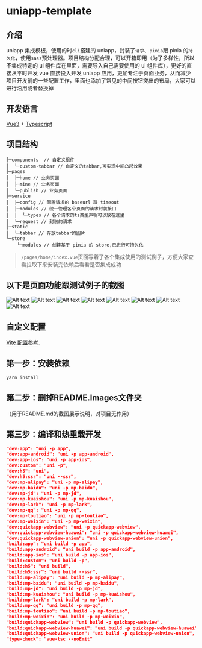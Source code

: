 # uniapp-template

## 介绍

uniapp 集成模板，使用的时`cli`搭建的 uniapp，封装了`请求`、`pinia`跟 pinia 的`持久化`，使用`sass`预处理器。项目结构分配合理，可以开箱即用（为了多样性，所以不集成特定的 ui 组件库在里面，需要导入自己需要使用的 ui 组件库），更好的直接从平时开发 vue 直接投入开发 uniapp 应用，更加专注于页面业务，从而减少项目开发前的一些配置工作，里面也添加了常见的中间按钮突出的布局，大家可以进行沿用或者替换掉

## 开发语言

[Vue3](https://cn.vuejs.org/) + [Typescript](https://www.typescriptlang.org/)

## 项目结构
```
├─components  // 自定义组件
│  └─custom-tabbar // 自定义的tabbar,可实现中间凸起效果
├─pages 
│  ├─home // 业务页面
│  ├─mine // 业务页面
│  └─publish // 业务页面
├─service
│  ├─config // 配置请求的 baseurl 跟 timeout
│  ├─modules // 统一管理各个页面的请求封装接口
│  │  └─types // 各个请求的ts类型声明可以放在这里
│  └─request // 封装的请求
├─static
│  └─tabbar // 存放tabbar的图片
└─store
    └─modules // 创建基于 pinia 的 store,已进行可持久化
```
> `/pages/home/index.vue`页面写着了各个集成使用的测试例子，方便大家查看拉取下来安装完依赖后看看是否集成成功

## 以下是页面功能跟测试例子的截图
![Alt text](./README.Images/73bf91127ae8c597d564c1e72a2bb8b.png)
![Alt text](./README.Images/960325ca61bccea86777e7d4d81c802.png)
![Alt text](./README.Images/e3040b8f6cc1a25cb2c33d26b4b8011.png)
![Alt text](./README.Images/de996c08cf8919e7976da583ea82fe0.png)
![Alt text](./README.Images/db0e58d6a047444d8e607b747d67f68.png)
![Alt text](./README.Images/8d80946cffbd4a1f1399641f7730881.png)
![Alt text](./README.Images/1c179af8a19d59e8ffbd1e6632ebe21.png)
![Alt text](./README.Images/f215c5b535a71dafb6aca3423fe9bb2.png)

## 自定义配置

[Vite 配置参考](https://vitejs.dev/config/).

## 第一步：安装依赖

```sh
yarn install
```
## 第二步：删掉README.Images文件夹
（用于README.md的截图展示说明，对项目无作用）

## 第三步：编译和热重载开发

```json
"dev:app": "uni -p app",
"dev:app-android": "uni -p app-android",
"dev:app-ios": "uni -p app-ios",
"dev:custom": "uni -p",
"dev:h5": "uni",
"dev:h5:ssr": "uni --ssr",
"dev:mp-alipay": "uni -p mp-alipay",
"dev:mp-baidu": "uni -p mp-baidu",
"dev:mp-jd": "uni -p mp-jd",
"dev:mp-kuaishou": "uni -p mp-kuaishou",
"dev:mp-lark": "uni -p mp-lark",
"dev:mp-qq": "uni -p mp-qq",
"dev:mp-toutiao": "uni -p mp-toutiao",
"dev:mp-weixin": "uni -p mp-weixin",
"dev:quickapp-webview": "uni -p quickapp-webview",
"dev:quickapp-webview-huawei": "uni -p quickapp-webview-huawei",
"dev:quickapp-webview-union": "uni -p quickapp-webview-union",
"build:app": "uni build -p app",
"build:app-android": "uni build -p app-android",
"build:app-ios": "uni build -p app-ios",
"build:custom": "uni build -p",
"build:h5": "uni build",
"build:h5:ssr": "uni build --ssr",
"build:mp-alipay": "uni build -p mp-alipay",
"build:mp-baidu": "uni build -p mp-baidu",
"build:mp-jd": "uni build -p mp-jd",
"build:mp-kuaishou": "uni build -p mp-kuaishou",
"build:mp-lark": "uni build -p mp-lark",
"build:mp-qq": "uni build -p mp-qq",
"build:mp-toutiao": "uni build -p mp-toutiao",
"build:mp-weixin": "uni build -p mp-weixin",
"build:quickapp-webview": "uni build -p quickapp-webview",
"build:quickapp-webview-huawei": "uni build -p quickapp-webview-huawei",
"build:quickapp-webview-union": "uni build -p quickapp-webview-union",
"type-check": "vue-tsc --noEmit"
```